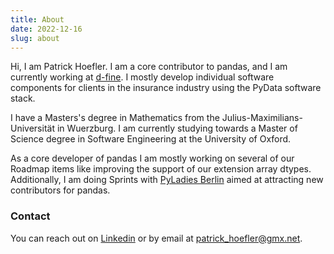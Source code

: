 ```yaml
---
title: About
date: 2022-12-16
slug: about
---
```


Hi, I am Patrick Hoefler. I am a core contributor to pandas, and I am currently
working at [d-fine](https://www.d-fine.com/en/). I mostly develop individual software components
for clients in the insurance industry using the PyData software stack. 

I have a Masters's degree in Mathematics from the Julius-Maximilians-Universität in Wuerzburg. I
am currently studying towards a Master of Science degree in Software Engineering at the University
of Oxford.

As a core developer of pandas I am mostly working on several of our Roadmap items like
improving the support of our extension array dtypes. Additionally, I am doing Sprints with 
[PyLadies Berlin](https://berlin.pyladies.com) aimed at attracting new contributors for pandas.

### Contact

You can reach out on [Linkedin](https://www.linkedin.com/in/patrick-hoefler/)
or by email at <patrick_hoefler@gmx.net>.

